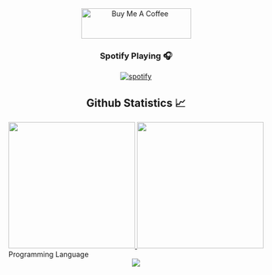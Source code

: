 <div align="center">
  <a href="https://www.buymeacoffee.com/CollectiveX" target="_blank"><img src="https://cdn.buymeacoffee.com/buttons/v2/default-yellow.png" alt="Buy Me A Coffee" style="height: 60px !important;width: 217px !important;" ></a>
</div>

<h3 align="center">Spotify Playing 🎧</h3>
<div align="center">
  <a href="https://discord.gg/Mnw4ES8gH7">
    <img src="https://spotify-github-profile.kittinanx.com/api/view?uid=31ikscrjnculi5bjyvvu2qtulrnm&cover_image=true&theme=default&show_offline=true&background_color=121212&interchange=false", alt="spotify"></img>
  </a>
</div>

<h2 align="center"> Github Statistics 📈 </h2>
  
  <div align="center"> 
     <a href="https://discord.gg/Mnw4ES8gH7">
      <img height="250px" src="https://github-readme-streak-stats.herokuapp.com/?user=clxsx&hide_border=true&theme=dark" />
    </a>
    <a href="https://discord.gg/Mnw4ES8gH7">
      <img height="250px" src="https://github-readme-stats.vercel.app/api?username=clxsx&hide_title=true&hide_border=true&show_icons=true&include_all_commits=true&count_private=true&line_height=21&hide_rank=true&icon_color=fa8b00&theme=dark"/>
    </a>
</div

<h2 align="center"> Programming Language</h2>
  
  <div align="center"> 
     <a href="https://discord.gg/Mnw4ES8gH7">
     <img src="https://skillicons.dev/icons?i=lua,js,mysql,py,php" />
    </a>
</div
